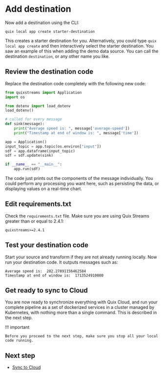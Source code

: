 # Add destination

Now add a destination using the CLI:

```
quix local app create starter-destination
```

This creates a starter destination for you. Alternatively, you could type `quix local app create` and then interactively select the starter destination. You saw an example of this when adding the demo data source. You can call the destination `destination`, or any other name you like.

## Review the destination code

Replace the destination code completely with the following new code:

``` python
from quixstreams import Application
import os

from dotenv import load_dotenv
load_dotenv()

# called for every message
def sink(message):
    print("Average speed is: ", message['average-speed'])
    print("Timestamp at end of window is: ", message['time'])    

app = Application()
input_topic = app.topic(os.environ["input"])
sdf = app.dataframe(input_topic)
sdf = sdf.update(sink)

if __name__ == "__main__":
    app.run(sdf)
```

The code just prints out the components of the message individually. You could perform any processing you want here, such as persisting the data, or displaying values on a real-time chart.

## Edit requirements.txt

Check the `requirements.txt` file. Make sure you are using Quix Streams greater than or equal to 2.4.1:

```
quixstreams>=2.4.1
```

## Test your destination code

Start your source and transform if they are not already running locally. Now run your destination code. It outputs messages such as:

```
Average speed is:  282.27891156462584
Timestamp at end of window is:  1713524910000
```

## Get ready to sync to Cloud

You are now ready to synchronize everything with Quix Cloud, and run your complete pipeline as a set of dockerized services in a cluster managed by Kubernetes, with nothing more than a single command. This is described in the next step.

!!! important

    Before you proceed to the next step, make sure you stop all your local code running.

## Next step

* [Sync to Cloud](./cli-sync-to-cloud.md)

